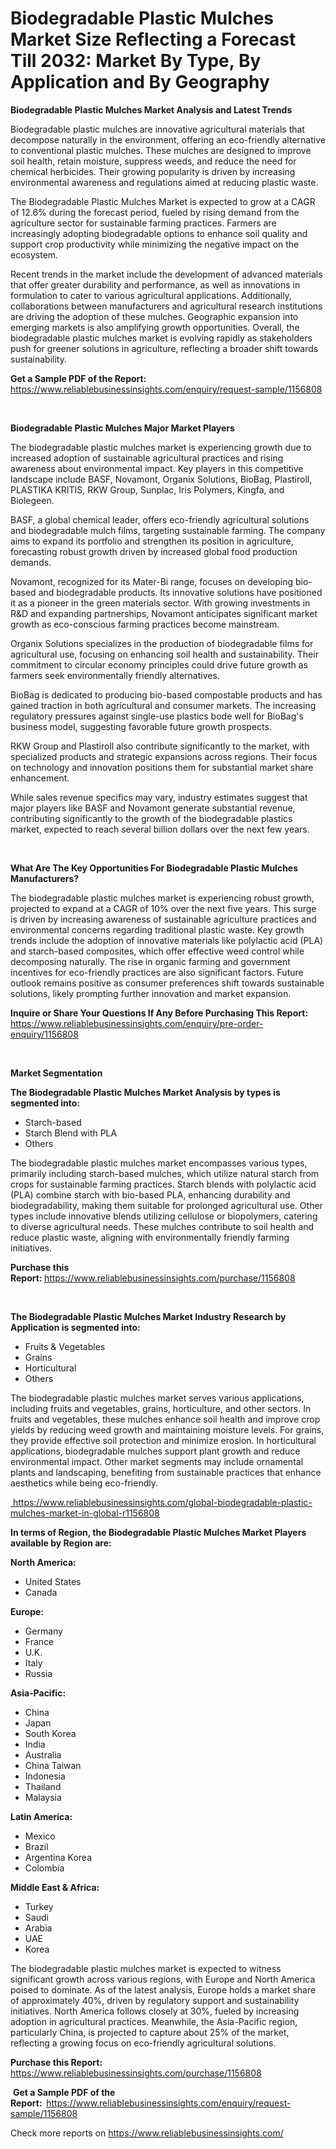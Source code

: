 <p><h1>Biodegradable Plastic Mulches Market Size Reflecting a Forecast Till 2032: Market By Type, By Application and By Geography</h1></p><p><strong>Biodegradable Plastic Mulches Market Analysis and Latest Trends</strong></p>
<p><p>Biodegradable plastic mulches are innovative agricultural materials that decompose naturally in the environment, offering an eco-friendly alternative to conventional plastic mulches. These mulches are designed to improve soil health, retain moisture, suppress weeds, and reduce the need for chemical herbicides. Their growing popularity is driven by increasing environmental awareness and regulations aimed at reducing plastic waste.</p><p>The Biodegradable Plastic Mulches Market is expected to grow at a CAGR of 12.6% during the forecast period, fueled by rising demand from the agriculture sector for sustainable farming practices. Farmers are increasingly adopting biodegradable options to enhance soil quality and support crop productivity while minimizing the negative impact on the ecosystem.</p><p>Recent trends in the market include the development of advanced materials that offer greater durability and performance, as well as innovations in formulation to cater to various agricultural applications. Additionally, collaborations between manufacturers and agricultural research institutions are driving the adoption of these mulches. Geographic expansion into emerging markets is also amplifying growth opportunities. Overall, the biodegradable plastic mulches market is evolving rapidly as stakeholders push for greener solutions in agriculture, reflecting a broader shift towards sustainability.</p></p>
<p><strong>Get a Sample PDF of the Report:&nbsp;</strong> <a href="https://www.reliablebusinessinsights.com/enquiry/request-sample/1156808?utm_campaign=3582&utm_medium=2&utm_source=Github&utm_content=ia&utm_term=21032025&utm_id=biodegradable-plastic-mulches">https://www.reliablebusinessinsights.com/enquiry/request-sample/1156808</a></p>
<p>&nbsp;</p>
<p><strong>Biodegradable Plastic Mulches Major Market Players</strong></p>
<p><p>The biodegradable plastic mulches market is experiencing growth due to increased adoption of sustainable agricultural practices and rising awareness about environmental impact. Key players in this competitive landscape include BASF, Novamont, Organix Solutions, BioBag, Plastiroll, PLASTIKA KRITIS, RKW Group, Sunplac, Iris Polymers, Kingfa, and Biolegeen.</p><p>BASF, a global chemical leader, offers eco-friendly agricultural solutions and biodegradable mulch films, targeting sustainable farming. The company aims to expand its portfolio and strengthen its position in agriculture, forecasting robust growth driven by increased global food production demands.</p><p>Novamont, recognized for its Mater-Bi range, focuses on developing bio-based and biodegradable products. Its innovative solutions have positioned it as a pioneer in the green materials sector. With growing investments in R&D and expanding partnerships, Novamont anticipates significant market growth as eco-conscious farming practices become mainstream.</p><p>Organix Solutions specializes in the production of biodegradable films for agricultural use, focusing on enhancing soil health and sustainability. Their commitment to circular economy principles could drive future growth as farmers seek environmentally friendly alternatives.</p><p>BioBag is dedicated to producing bio-based compostable products and has gained traction in both agricultural and consumer markets. The increasing regulatory pressures against single-use plastics bode well for BioBag's business model, suggesting favorable future growth prospects.</p><p>RKW Group and Plastiroll also contribute significantly to the market, with specialized products and strategic expansions across regions. Their focus on technology and innovation positions them for substantial market share enhancement.</p><p>While sales revenue specifics may vary, industry estimates suggest that major players like BASF and Novamont generate substantial revenue, contributing significantly to the growth of the biodegradable plastics market, expected to reach several billion dollars over the next few years.</p></p>
<p>&nbsp;</p>
<p><strong>What Are The Key Opportunities For Biodegradable Plastic Mulches Manufacturers?</strong></p>
<p><p>The biodegradable plastic mulches market is experiencing robust growth, projected to expand at a CAGR of 10% over the next five years. This surge is driven by increasing awareness of sustainable agriculture practices and environmental concerns regarding traditional plastic waste. Key growth trends include the adoption of innovative materials like polylactic acid (PLA) and starch-based composites, which offer effective weed control while decomposing naturally. The rise in organic farming and government incentives for eco-friendly practices are also significant factors. Future outlook remains positive as consumer preferences shift towards sustainable solutions, likely prompting further innovation and market expansion.</p></p>
<p><strong>Inquire or Share Your Questions If Any Before Purchasing This Report:</strong> <a href="https://www.reliablebusinessinsights.com/enquiry/pre-order-enquiry/1156808?utm_campaign=3582&utm_medium=2&utm_source=Github&utm_content=ia&utm_term=21032025&utm_id=biodegradable-plastic-mulches">https://www.reliablebusinessinsights.com/enquiry/pre-order-enquiry/1156808</a></p>
<p>&nbsp;</p>
<p><strong>Market Segmentation</strong></p>
<p><strong>The Biodegradable Plastic Mulches Market Analysis by types is segmented into:</strong></p>
<p><ul><li>Starch-based</li><li>Starch Blend with PLA</li><li>Others</li></ul></p>
<p><p>The biodegradable plastic mulches market encompasses various types, primarily including starch-based mulches, which utilize natural starch from crops for sustainable farming practices. Starch blends with polylactic acid (PLA) combine starch with bio-based PLA, enhancing durability and biodegradability, making them suitable for prolonged agricultural use. Other types include innovative blends utilizing cellulose or biopolymers, catering to diverse agricultural needs. These mulches contribute to soil health and reduce plastic waste, aligning with environmentally friendly farming initiatives.</p></p>
<p><strong>Purchase this Report:&nbsp;</strong><a href="https://www.reliablebusinessinsights.com/purchase/1156808?utm_campaign=3582&utm_medium=2&utm_source=Github&utm_content=ia&utm_term=21032025&utm_id=biodegradable-plastic-mulches">https://www.reliablebusinessinsights.com/purchase/1156808</a></p>
<p>&nbsp;</p>
<p><strong>The Biodegradable Plastic Mulches Market Industry Research by Application is segmented into:</strong></p>
<p><ul><li>Fruits & Vegetables</li><li>Grains</li><li>Horticultural</li><li>Others</li></ul></p>
<p><p>The biodegradable plastic mulches market serves various applications, including fruits and vegetables, grains, horticulture, and other sectors. In fruits and vegetables, these mulches enhance soil health and improve crop yields by reducing weed growth and maintaining moisture levels. For grains, they provide effective soil protection and minimize erosion. In horticultural applications, biodegradable mulches support plant growth and reduce environmental impact. Other market segments may include ornamental plants and landscaping, benefiting from sustainable practices that enhance aesthetics while being eco-friendly.</p></p>
<p><a href="https://www.reliablebusinessinsights.com/global-biodegradable-plastic-mulches-market-in-global-r1156808?utm_campaign=3582&utm_medium=2&utm_source=Github&utm_content=ia&utm_term=21032025&utm_id=biodegradable-plastic-mulches">&nbsp;https://www.reliablebusinessinsights.com/global-biodegradable-plastic-mulches-market-in-global-r1156808</a></p>
<p><strong>In terms of Region, the Biodegradable Plastic Mulches Market Players available by Region are:</strong></p>
<p>
    <p> <strong> North America: </strong>
        <ul>
            <li>United States</li>
            <li>Canada</li>
        </ul>
        </p> 
    <p> <strong> Europe: </strong>
        <ul>
            <li>Germany</li>
            <li>France</li>
            <li>U.K.</li>
            <li>Italy</li>
            <li>Russia</li>
        </ul>
        </p> 
    <p> <strong> Asia-Pacific: </strong>
        <ul>
            <li>China</li>
            <li>Japan</li>
            <li>South Korea</li>
            <li>India</li>
            <li>Australia</li>
            <li>China Taiwan</li>
            <li>Indonesia</li>
            <li>Thailand</li>
            <li>Malaysia</li>
        </ul>
        </p> 
    <p> <strong> Latin America: </strong>
        <ul>
            <li>Mexico</li>
            <li>Brazil</li>
            <li>Argentina Korea</li>
            <li>Colombia</li>
        </ul>
        </p> 
    <p> <strong> Middle East & Africa: </strong>
        <ul>
            <li>Turkey</li>
            <li>Saudi</li>
            <li>Arabia</li>
            <li>UAE</li>
            <li>Korea</li>
        </ul>
    </p>
    </p>
<p><p>The biodegradable plastic mulches market is expected to witness significant growth across various regions, with Europe and North America poised to dominate. As of the latest analysis, Europe holds a market share of approximately 40%, driven by regulatory support and sustainability initiatives. North America follows closely at 30%, fueled by increasing adoption in agricultural practices. Meanwhile, the Asia-Pacific region, particularly China, is projected to capture about 25% of the market, reflecting a growing focus on eco-friendly agricultural solutions.</p></p>
<p><strong>Purchase this Report: </strong><a href="https://www.reliablebusinessinsights.com/purchase/1156808?utm_campaign=3582&utm_medium=2&utm_source=Github&utm_content=ia&utm_term=21032025&utm_id=biodegradable-plastic-mulches">https://www.reliablebusinessinsights.com/purchase/1156808</a></p>
<p>&nbsp;<strong>Get a Sample PDF of the Report:&nbsp;&nbsp;</strong><a href="https://www.reliablebusinessinsights.com/enquiry/request-sample/1156808?utm_campaign=3582&utm_medium=2&utm_source=Github&utm_content=ia&utm_term=21032025&utm_id=biodegradable-plastic-mulches">https://www.reliablebusinessinsights.com/enquiry/request-sample/1156808</a></p>
<p><strong></strong></p>
<p>Check more reports on <a href="https://www.reliablebusinessinsights.com/?utm_campaign=3582&utm_medium=2&utm_source=Github&utm_content=ia&utm_term=21032025&utm_id=biodegradable-plastic-mulches">https://www.reliablebusinessinsights.com/</a></p>